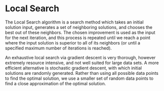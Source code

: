 # Local Search

The Local Search algorithm is a search method which takes an initial solution input, generates a set of neighboring solutions, and chooses the best out of these neighbors. The chosen improvement is used as the input for the next iteration, and this process is repeated until we reach a point where the input solution is superior to all of its neighbors (or until a specified maximum number of iterations is reached).
  

An exhaustive local search via gradient descent is very thorough, however extremely resource intensive, and not well suited for large data sets. A more efficient alternative is stochastic gradient descent, with which initial solutions are randomly generated. Rather than using all possible data points to find the optimal solution, we use a smaller set of random data points to find a close approximation of the optimal solution.